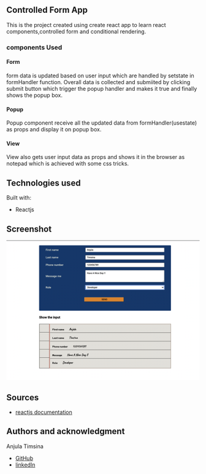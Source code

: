 ## Controlled Form App

This is the project created using create react app to learn react components,controlled form and conditional rendering.

### components Used

#### Form

form data is updated based on user input which are handled by setstate in formHandler function. Overall data is collected and submiited by clicking submit button which trigger the popup handler and makes it true and finally shows the popup box.

#### Popup

Popup component receive all the updated data from formHandler(usestate) as props and display it on popup box.

#### View

View also gets user input data as props and shows it in the browser as notepad which is achieved with some css tricks.

## Technologies used

Built with:

- Reactjs

## Screenshot

![screenshot of controlled form in large screen](./images/form.png)

## Sources

- [reactjs documentation](https://reactjs.org/tutorial/tutorial.html)

## Authors and acknowledgment

Anjula Timsina

- [GitHub](https://github.com/meanjula)
- [linkedIn](https://www.linkedin.com/in/meanjula/)
